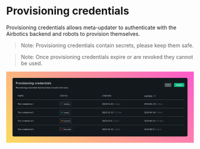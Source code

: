 # Provisioning credentials

Provisioning credentials allows meta-updater to authenticate with the Airbotics backend and robots to provision themselves.


> Note: Provisioning credentials contain secrets, please keep them safe.


> Note: Once provisioning credentials expire or are revoked they cannot be used.

![provisioning credentials.](../imgs/provisioning-credentials.png)